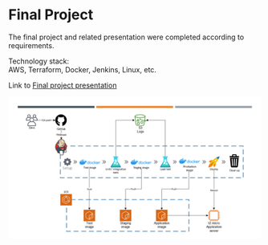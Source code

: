 # Final Project

The final project and related presentation were completed according to requirements.

Technology stack: \
AWS, Terraform, Docker, Jenkins, Linux, etc.

Link to <a id="raw-url" href="presentation/Final_Project_OleksandrMakarov.pdf">Final project presentation</a>

![project_pipeline](presentation/project_pipeline.png)